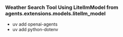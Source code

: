 
### Weather Search Tool Using LitellmModel from agents.extensions.models.litellm_model

* uv add openai-agents
* uv add python-dotenv

